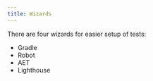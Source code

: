 ```yaml
---
title: Wizards
---
```


There are four wizards for easier setup of tests:

- Gradle
- Robot
- AET
- Lighthouse